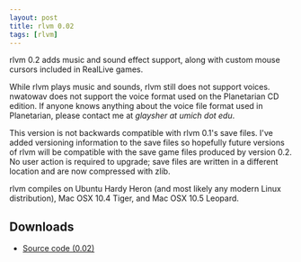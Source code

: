 ```yaml
---
layout: post
title: rlvm 0.02
tags: [rlvm]
---
```


rlvm 0.2 adds music and sound effect support, along with custom mouse cursors included in RealLive games.

While rlvm plays music and sounds, rlvm still does not support voices. nwatowav does not support the voice format used on the Planetarian CD edition. If anyone knows anything about the voice file format used in Planetarian, please contact me at <em>glaysher at umich dot edu</em>.

This version is not backwards compatible with rlvm 0.1's save files. I've added versioning information to the save files so hopefully future versions of rlvm will be compatible with the save game files produced by version 0.2. No user action is required to upgrade; save files are written in a different location and are now compressed with zlib.

rlvm compiles on Ubuntu Hardy Heron (and most likely any modern Linux distribution), Mac OSX 10.4 Tiger, and Mac OSX 10.5 Leopard.

<h2>Downloads</h2>
<ul>
  <li class="sourceicon">
    <a href="http://github.com/eglaysher/rlvm/tarball/release-0.02"
       onClick="_gaq.push(['_trackEvent', 'Download', 'source-0.2']);">
      Source code (0.02)
    </a>
  </li>
</ul>
